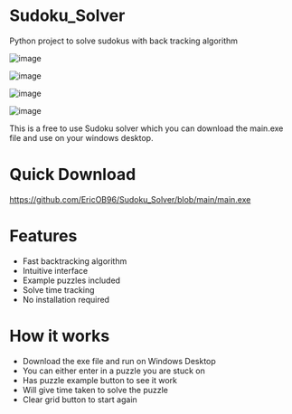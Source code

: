# Sudoku_Solver

Python project to solve sudokus with back tracking algorithm

![image](https://github.com/user-attachments/assets/3550884f-8408-4063-a65b-13f8da247c7e)

![image](https://github.com/user-attachments/assets/1bbbd6f1-93d4-4222-8ff2-c2b824414c5c)

![image](https://github.com/user-attachments/assets/9a4bd498-56f3-4ae8-9ade-f2b5d8883dfb)

![image](https://github.com/user-attachments/assets/cf40c709-9120-4f62-ae57-00d94b66b7b3)

This is a free to use Sudoku solver which you can download the main.exe file and use on your windows desktop.

# Quick Download
https://github.com/EricOB96/Sudoku_Solver/blob/main/main.exe

# Features
-  Fast backtracking algorithm
-  Intuitive interface  
-  Example puzzles included
-  Solve time tracking
-  No installation required

# How it works
- Download the exe file and run on Windows Desktop
- You can either enter in a puzzle you are stuck on
- Has puzzle example button to see it work
- Will give time taken to solve the puzzle
- Clear grid button to start again
